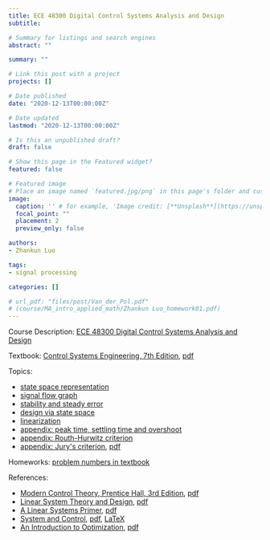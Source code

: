 ```yaml
---
title: ECE 48300 Digital Control Systems Analysis and Design 
subtitle: 

# Summary for listings and search engines
abstract: ""

summary: ""

# Link this post with a project
projects: []

# Date published
date: "2020-12-13T00:00:00Z"

# Date updated
lastmod: "2020-12-13T00:00:00Z"

# Is this an unpublished draft?
draft: false

# Show this page in the Featured widget?
featured: false

# Featured image
# Place an image named `featured.jpg/png` in this page's folder and customize its options here.
image:
  caption: '' # for example, 'Image credit: [**Unsplash**](https://unsplash.com/photos/CpkOjOcXdUY)'
  focal_point: ""
  placement: 2
  preview_only: false

authors:
- Zhankun Luo

tags:
- signal processing

categories: []

# url_pdf: "files/post/Van_der_Pol.pdf"
# (course/MA_intro_applied_math/Zhankun Luo_homework01.pdf)
---
```

<!--more-->
Course Description: [ECE 48300 Digital Control Systems Analysis and Design](https://engineering.purdue.edu/ECE/Academics/Undergraduates/UGO/CourseInfo/CourseInfo/courseInfo?courseid=620)

Textbook: [Control Systems Engineering, 7th Edition](https://www.wiley.com/en-us/Control+Systems+Engineering%2C+7th+Edition-p-9781118800638), [pdf](http://libgen.rs/book/index.php?md5=D89FFD2789223FD1B3D1811615D1B3BA)

Topics:
* [state space representation](Lecture%202-%20State%20Space%20Representation.pdf)
* [signal flow graph](Lecture%203-Signal%20Flow%20Graph.pdf)
* [stability and steady error](Lecture%204-Stability%20and%20Steady%20Error.pdf)
* [design via state space](Lecture%2012-Design%20Via%20State%20Space.pdf)
* [linearization](Lecture%2013-Linearization.pdf)
* [appendix: peak time, settling time and overshoot](Appendix-T_s%20and%20T_p.pdf)
* [appendix: Routh-Hurwitz criterion](Appendix-Routh-Hurwitz%20Criterion.pdf)
* [appendix: Jury's criterion](https://en.wikibooks.org/wiki/Control_Systems/Jurys_Test), [pdf](Appendix-Jury's%20Criterion.pdf)

Homeworks: [problem numbers in textbook](Digital%20Control%20System%20Fall-2019-%20Homework.pdf)

References: 
* [Modern Control Theory, Prentice Hall, 3rd Edition](https://www.pearson.com/us/higher-education/program/Brogan-Modern-Control-Theory-3rd-Edition/PGM135781.html), [pdf](http://docs.znu.ac.ir/members/pirmohamadi_ali/Control/Brogan(BookZZ.org).pdf)
* [Linear System Theory and Design](https://www.mathworks.com/academia/books/linear-system-theory-and-design-chen.html), [pdf](https://mrce.in/ebooks/Linear%20System%20Theory%20&%20Design%203rd%20Ed.pdf)
* [A Linear Systems Primer](https://link.springer.com/book/10.1007/978-0-8176-4661-5), [pdf](https://link.springer.com/content/pdf/10.1007/978-0-8176-4661-5.pdf)
* [System and Control](https://global.oup.com/ushe/product/systems-and-control-9780195150117?cc=us&lang=en&), [pdf](https://www.researchgate.net/profile/Ali-Arshad-6/post/How-do-time-domain-control-techniques-SMC-account-for-transient-response-specifications/attachment/59d6270379197b80779854ee/AS%253A324276094210049%25401454324853865/download/Systems_and_Control.pdf&ved=2ahUKEwjbu9D0kJGPAxUlm4kEHe_sKcUQFnoECBkQAQ&usg=AOvVaw0ksKMpCNVx9WLcxRwYA52y), [LaTeX](https://engineering.purdue.edu/~zak/Second_ed/Root.tex.sav)
* [An Introduction to Optimization](https://www.engr.colostate.edu/~echong/book5/), [pdf](https://www.gipsa-lab.grenoble-inp.fr/~ahmad.hably/Documents/IntroOptimization.pdf)